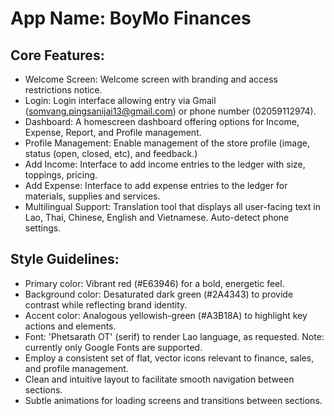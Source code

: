 # **App Name**: BoyMo Finances

## Core Features:

- Welcome Screen: Welcome screen with branding and access restrictions notice.
- Login: Login interface allowing entry via Gmail (somvang.pingsanijai13@gmail.com) or phone number (02059112974).
- Dashboard: A homescreen dashboard offering options for Income, Expense, Report, and Profile management.
- Profile Management: Enable management of the store profile (image, status (open, closed, etc), and feedback.)
- Add Income: Interface to add income entries to the ledger with size, toppings, pricing.
- Add Expense: Interface to add expense entries to the ledger for materials, supplies and services.
- Multilingual Support: Translation tool that displays all user-facing text in Lao, Thai, Chinese, English and Vietnamese. Auto-detect phone settings.

## Style Guidelines:

- Primary color: Vibrant red (#E63946) for a bold, energetic feel.
- Background color: Desaturated dark green (#2A4343) to provide contrast while reflecting brand identity.
- Accent color: Analogous yellowish-green (#A3B18A) to highlight key actions and elements.
- Font: 'Phetsarath OT' (serif) to render Lao language, as requested. Note: currently only Google Fonts are supported.
- Employ a consistent set of flat, vector icons relevant to finance, sales, and profile management.
- Clean and intuitive layout to facilitate smooth navigation between sections.
- Subtle animations for loading screens and transitions between sections.